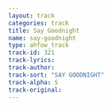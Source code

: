 ```yaml
---
layout: track
categories: track
title: Say Goodnight
name: say-goodnight
type: ahfow_track
track-id: 321
track-lyrics: 
track-author: 
track-sort: "SAY GOODNIGHT"
track-alpha: S
track-original: 
---
```

